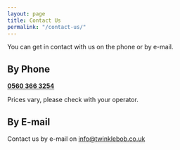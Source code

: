 ```yaml
---
layout: page
title: Contact Us
permalink: "/contact-us/"
---
```


You can get in contact with us on the phone or by e-mail.

## By Phone

**[0560 366 3254](tel:05603663254)**

Prices vary, please check with your operator.

## By E-mail

Contact us by e-mail on [info@twinklebob.co.uk](mailto:info@twinklebob.co.uk)
